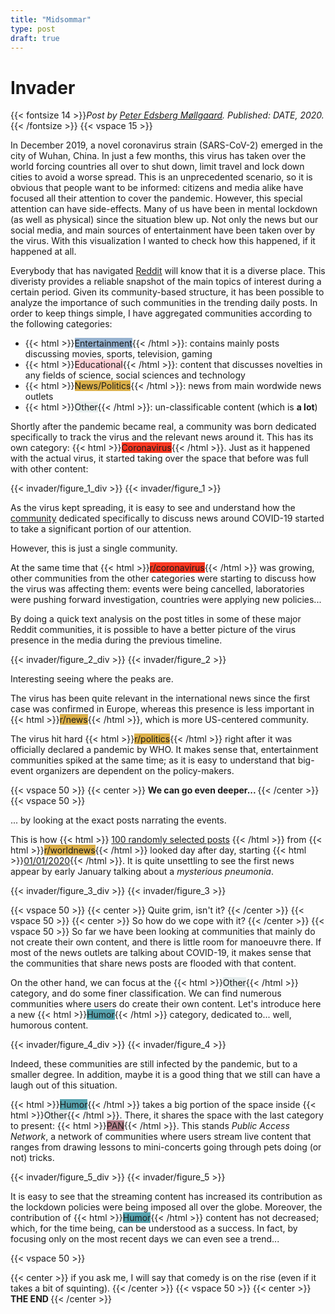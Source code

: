 ```yaml
---
title: "Midsommar"
type: post
draft: true
---
```

# **Invader**
{{< fontsize 14 >}}*Post by [Peter Edsberg Møllgaard](mailto:petem@dtu.dk). Published: DATE, 2020.*{{< /fontsize >}}
{{< vspace 15 >}}

In December 2019, a novel coronavirus strain (SARS-CoV-2) emerged in the city of Wuhan, China. In just a few months, this virus has taken over the world forcing countries all over to shut down, limit travel and lock down cities to avoid a worse spread.
This is an unprecedented scenario, so it is obvious that people want to be informed: citizens and media alike have focused all their attention to cover the pandemic. However, this special attention can have side-effects. Many of us have been in mental lockdown (as well as physical) since the situation blew up. Not only the news but our social media, and main sources of entertainment have been taken over by the virus. With this visualization I wanted to check how this happened, if it happened at all.

Everybody that has navigated [Reddit](http://www.reddit.com/r/all) will know that it is a diverse place. This diveristy provides a reliable snapshot of the main topics of interest during a certain period. Given its community-based structure, it has been possible to analyze the importance of such communities in the trending daily posts.
In order to keep things simple, I have aggregated communities according to the following categories:

* {{< html >}}<span style="background-color:#97B3D0">Entertainment</span>{{< /html >}}: contains mainly posts discussing movies, sports, television, gaming
* {{< html >}}<span style="background-color:#ffd1d7">Educational</span>{{< /html >}}: content that discusses novelties in any fields of science, social sciences and technology
* {{< html >}}<span style="background-color:#DBB04A">News/Politics</span>{{< /html >}}: news from main wordwide news outlets
* {{< html >}}<span style="background-color:#e6eeee">Other</span>{{< /html >}}: un-classificable content (which is **a lot**)   

Shortly after the pandemic became real, a community was born dedicated specifically to track the virus and the relevant news around it. This has its own category: {{< html >}}<span style="background-color:#F93822">Coronavirus</span>{{< /html >}}. Just as it happened with the actual virus, it started taking over the space that before was full with other content:

{{< invader/figure_1_div >}}
{{< invader/figure_1 >}}

As the virus kept spreading, it is easy to see and understand how the [community](https://www.reddit.com/r/Coronavirus/) dedicated specifically to discuss news around COVID-19 started to take a significant portion of our attention.

However, this is just a single community.

At the same time that {{< html >}}<span style="background-color:#F93822">r/coronavirus</span>{{< /html >}} was growing, other communities from the other categories were starting to discuss how the virus was affecting them: events were being cancelled, laboratories were pushing forward investigation, countries were applying new policies...

By doing a quick text analysis on the post titles in some of these major Reddit communities, it is possible to have a better picture of the virus presence in the media during the previous timeline.

{{< invader/figure_2_div >}}
{{< invader/figure_2 >}}

Interesting seeing where the peaks are.

The virus has been quite relevant in the international news since the first case was confirmed in Europe, whereas this presence is less important in {{< html >}}<span style="background-color:#DBB04A">r/news</span>{{< /html >}}, which is more US-centered community.

The virus hit hard {{< html >}}<span style="background-color:#DBB04A">r/politics</span>{{< /html >}} right after it was officially declared a pandemic by WHO. It makes sense that, entertainment communities spiked at the same time; as it is easy to understand that big-event organizers are dependent on the policy-makers.

{{< vspace 50 >}}
{{< center >}} <b> We can go even deeper... </b> {{< /center >}}
{{< vspace 50 >}}

... by looking at the exact posts narrating the events.

This is how {{< html >}} <ins>100 randomly selected posts</ins> {{< /html >}} from {{< html >}}<span style="background-color:#DBB04A">r/worldnews</span>{{< /html >}} looked day after day, starting {{< html >}}<ins>01/01/2020</ins>{{< /html >}}.
It is quite unsettling to see the first news appear by early January talking about a *mysterious pneumonia*.

{{< invader/figure_3_div >}}
{{< invader/figure_3 >}}

{{< vspace 50 >}}
{{< center >}} Quite grim, isn't it? {{< /center >}}
{{< vspace 50 >}}
{{< center >}} So how do we cope with it? {{< /center >}}
{{< vspace 50 >}}
So far we have been looking at communities that mainly do not create their own content, and there is little room for manoeuvre there. If most of the news outlets are talking about COVID-19, it makes sense that the communities that share news posts are flooded with that content.

On the other hand, we can focus at the {{< html >}}<span style="background-color:#e6eeee">Other</span>{{< /html >}} category, and do some finer classification. We can find numerous communities where users do create their own content. Let's introduce here a new {{< html >}}<span style="background-color:#58a4b0">Humor</span>{{< /html >}} category, dedicated to... well, humorous content.

{{< invader/figure_4_div >}}
{{< invader/figure_4 >}}

Indeed, these communities are still infected by the pandemic, but to a smaller degree.
In addition, maybe it is a good thing that we still can have a laugh out of this situation.

{{< html >}}<span style="background-color:#58a4b0">Humor</span>{{< /html >}} takes a big portion of the space inside {{< html >}}<span style="background-color:#e6eeee">Other</span>{{< /html >}}. There, it shares the space with the last category to present: {{< html >}}<span style="background-color:#b5838d">PAN</span>{{< /html >}}. This stands *Public Access Network*, a network of communities where users stream live content that ranges from drawing lessons to mini-concerts going through pets doing (or not) tricks.

{{< invader/figure_5_div >}}
{{< invader/figure_5 >}}

It is easy to see that the streaming content has increased its contribution as the lockdown policies were being imposed all over the globe. Moreover, the contribution of {{< html >}}<span style="background-color:#58a4b0">Humor</span>{{< /html >}} content has not decreased; which, for the time being, can be understood as a success. In fact, by focusing only on the most recent days we can even see a trend...

{{< vspace 50 >}}

{{< center >}} if you ask me, I will say that comedy is on the rise (even if it takes a bit of squinting). {{< /center >}}
{{< vspace 50 >}}
{{< center >}} <b> THE END </b> {{< /center >}}